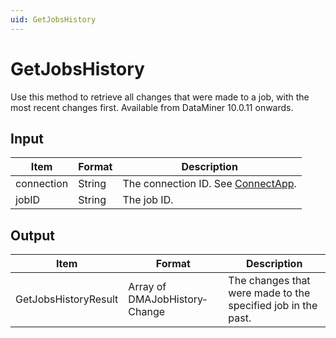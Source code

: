 ```yaml
---
uid: GetJobsHistory
---
```


# GetJobsHistory

Use this method to retrieve all changes that were made to a job, with the most recent changes first. Available from DataMiner 10.0.11 onwards.

## Input

| Item       | Format | Description                                          |
|------------|--------|------------------------------------------------------|
| connection | String | The connection ID. See [ConnectApp](xref:ConnectApp). |
| jobID      | String | The job ID.                                          |

## Output

| Item                  | Format                        | Description                                                  |
|-----------------------|-------------------------------|--------------------------------------------------------------|
| GetJobsHistoryResult  | Array of DMAJobHistory­Change  | The changes that were made to the specified job in the past. |
